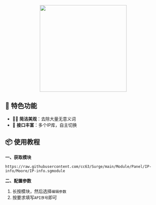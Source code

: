 <div align="center">
    
<img src="https://raw.githubusercontent.com/cc63/Surge/main/Module/Panel/IP-info/Moore/IP.png" width="280">

</div>

## 🌟 特色功能

- 🧑‍🎨 **简洁美观**：去除大量无意义词
- 📱 **接口丰富**：多个IP库，自主切换

## 📦 使用教程

**一、获取模块**

```
https://raw.githubusercontent.com/cc63/Surge/main/Module/Panel/IP-info/Moore/IP-info.sgmodule
```


**二、配置参数**

1. 长按模块，然后选择`编辑参数`
2. 按要求填写`API序号`即可
